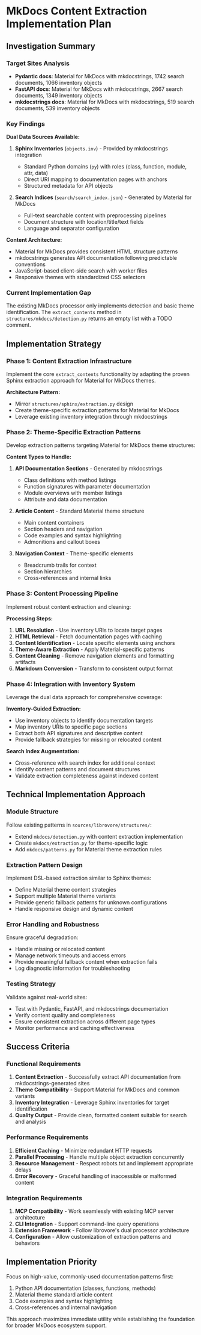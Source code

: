 # MkDocs Content Extraction Implementation Plan

## Investigation Summary

### Target Sites Analysis
- **Pydantic docs**: Material for MkDocs with mkdocstrings, 1742 search documents, 1066 inventory objects
- **FastAPI docs**: Material for MkDocs with mkdocstrings, 2667 search documents, 1349 inventory objects  
- **mkdocstrings docs**: Material for MkDocs with mkdocstrings, 519 search documents, 539 inventory objects

### Key Findings

**Dual Data Sources Available:**
1. **Sphinx Inventories** (`objects.inv`) - Provided by mkdocstrings integration
   - Standard Python domains (`py`) with roles (class, function, module, attr, data)
   - Direct URI mapping to documentation pages with anchors
   - Structured metadata for API objects

2. **Search Indices** (`search/search_index.json`) - Generated by Material for MkDocs
   - Full-text searchable content with preprocessing pipelines
   - Document structure with location/title/text fields
   - Language and separator configuration

**Content Architecture:**
- Material for MkDocs provides consistent HTML structure patterns
- mkdocstrings generates API documentation following predictable conventions
- JavaScript-based client-side search with worker files
- Responsive themes with standardized CSS selectors

### Current Implementation Gap
The existing MkDocs processor only implements detection and basic theme identification. The `extract_contents` method in `structures/mkdocs/detection.py` returns an empty list with a TODO comment.

## Implementation Strategy

### Phase 1: Content Extraction Infrastructure
Implement the core `extract_contents` functionality by adapting the proven Sphinx extraction approach for Material for MkDocs themes.

**Architecture Pattern:**
- Mirror `structures/sphinx/extraction.py` design
- Create theme-specific extraction patterns for Material for MkDocs
- Leverage existing inventory integration through mkdocstrings

### Phase 2: Theme-Specific Extraction Patterns
Develop extraction patterns targeting Material for MkDocs theme structures:

**Content Types to Handle:**
1. **API Documentation Sections** - Generated by mkdocstrings
   - Class definitions with method listings
   - Function signatures with parameter documentation
   - Module overviews with member listings
   - Attribute and data documentation

2. **Article Content** - Standard Material theme structure
   - Main content containers
   - Section headers and navigation
   - Code examples and syntax highlighting
   - Admonitions and callout boxes

3. **Navigation Context** - Theme-specific elements
   - Breadcrumb trails for context
   - Section hierarchies
   - Cross-references and internal links

### Phase 3: Content Processing Pipeline
Implement robust content extraction and cleaning:

**Processing Steps:**
1. **URL Resolution** - Use inventory URIs to locate target pages
2. **HTML Retrieval** - Fetch documentation pages with caching
3. **Content Identification** - Locate specific elements using anchors
4. **Theme-Aware Extraction** - Apply Material-specific patterns
5. **Content Cleaning** - Remove navigation elements and formatting artifacts
6. **Markdown Conversion** - Transform to consistent output format

### Phase 4: Integration with Inventory System
Leverage the dual data approach for comprehensive coverage:

**Inventory-Guided Extraction:**
- Use inventory objects to identify documentation targets
- Map inventory URIs to specific page sections
- Extract both API signatures and descriptive content
- Provide fallback strategies for missing or relocated content

**Search Index Augmentation:**
- Cross-reference with search index for additional context
- Identify content patterns and document structures
- Validate extraction completeness against indexed content

## Technical Implementation Approach

### Module Structure
Follow existing patterns in `sources/librovore/structures/`:
- Extend `mkdocs/detection.py` with content extraction implementation
- Create `mkdocs/extraction.py` for theme-specific logic
- Add `mkdocs/patterns.py` for Material theme extraction rules

### Extraction Pattern Design
Implement DSL-based extraction similar to Sphinx themes:
- Define Material theme content strategies
- Support multiple Material theme variants
- Provide generic fallback patterns for unknown configurations
- Handle responsive design and dynamic content

### Error Handling and Robustness
Ensure graceful degradation:
- Handle missing or relocated content
- Manage network timeouts and access errors
- Provide meaningful fallback content when extraction fails
- Log diagnostic information for troubleshooting

### Testing Strategy
Validate against real-world sites:
- Test with Pydantic, FastAPI, and mkdocstrings documentation
- Verify content quality and completeness
- Ensure consistent extraction across different page types
- Monitor performance and caching effectiveness

## Success Criteria

### Functional Requirements
1. **Content Extraction** - Successfully extract API documentation from mkdocstrings-generated sites
2. **Theme Compatibility** - Support Material for MkDocs and common variants
3. **Inventory Integration** - Leverage Sphinx inventories for target identification
4. **Quality Output** - Provide clean, formatted content suitable for search and analysis

### Performance Requirements
1. **Efficient Caching** - Minimize redundant HTTP requests
2. **Parallel Processing** - Handle multiple object extraction concurrently
3. **Resource Management** - Respect robots.txt and implement appropriate delays
4. **Error Recovery** - Graceful handling of inaccessible or malformed content

### Integration Requirements
1. **MCP Compatibility** - Work seamlessly with existing MCP server architecture
2. **CLI Integration** - Support command-line query operations
3. **Extension Framework** - Follow librovore's dual processor architecture
4. **Configuration** - Allow customization of extraction patterns and behaviors

## Implementation Priority
Focus on high-value, commonly-used documentation patterns first:
1. Python API documentation (classes, functions, methods)
2. Material theme standard article content
3. Code examples and syntax highlighting
4. Cross-references and internal navigation

This approach maximizes immediate utility while establishing the foundation for broader MkDocs ecosystem support.